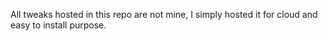 All tweaks hosted in this repo are not mine, I simply hosted it for cloud and easy to install purpose.

